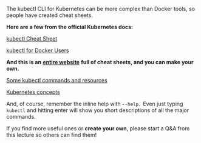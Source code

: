 The kubectl CLI for Kubernetes can be more complex than Docker tools, so people have created cheat sheets.

**Here are a few from the official Kubernetes docs:**

[kubectl Cheat Sheet](https://kubernetes.io/docs/reference/kubectl/cheatsheet/)

[kubectl for Docker Users](https://kubernetes.io/docs/reference/kubectl/docker-cli-to-kubectl/)

**And this is an** [**entire website**](https://cheatography.com) **full of cheat sheets, and you can make your own.**

[Some kubectl commands and resources](https://cheatography.com/deleted-44122/cheat-sheets/kubectl/)

[Kubernetes concepts](https://cheatography.com/gauravpandey44/cheat-sheets/kubernetes-k8s/)

And, of course, remember the inline help with `--help`.  Even just typing `kubectl` and hitting enter will show you short descriptions of all the major commands.

  

If you find more useful ones or **create your own**, please start a Q&A from this lecture so others can find them!